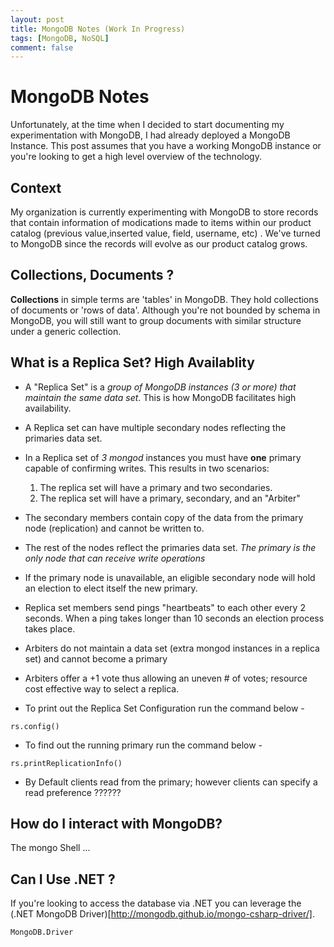 ```yaml
---
layout: post
title: MongoDB Notes (Work In Progress)
tags: [MongoDB, NoSQL]
comment: false
---
```


# MongoDB Notes

Unfortunately, at the time when I decided to start documenting my experimentation with MongoDB, I had already deployed a MongoDB Instance. This post assumes that you have a working MongoDB instance or you're looking to get a high level overview of the technology. 

## Context

My organization is currently experimenting with MongoDB to store records that contain information of modications made to items within our product catalog (previous value,inserted value, field, username, etc) . We've turned to MongoDB since the records will evolve as our product catalog grows.  

## Collections, Documents ?

**Collections** in simple terms are 'tables' in MongoDB. They hold collections of documents or 'rows of data'. Although you're not bounded by schema in MongoDB, you will still want to group documents with similar structure under a generic collection. 


## What is a Replica Set? High Availablity

* A "Replica Set" is a _group of MongoDB instances (3 or more) that maintain the same data set_. This is how MongoDB facilitates high availability.

* A Replica set can have multiple secondary nodes reflecting the primaries data set.

* In a Replica set of *3 mongod* instances you must have **one** primary capable of confirming writes. This results in two scenarios:
	1. The replica set will have a primary and two secondaries.
	2. The replica set will have a primary, secondary, and an "Arbiter"  

* The secondary members contain copy of the data from the primary node (replication) and cannot be written to.

* The rest of the nodes reflect the primaries data set. _The primary is the only node that can receive write operations_

* If the primary node is unavailable, an eligible secondary node will hold an election to elect itself the new primary.
 
* Replica set members send pings "heartbeats" to each other every 2 seconds. When a ping takes longer than 10 seconds an election process takes place.

* Arbiters do not maintain a data set (extra mongod instances in a replica set) and cannot become a primary

* Arbiters offer a +1 vote thus allowing an uneven # of votes; resource cost effective way to select a replica.

  
* To print out the Replica Set Configuration run the command below -
```
rs.config()
```

* To find out the running primary run the command below -
```
rs.printReplicationInfo()
```
  

* By Default clients read from the primary; however clients can specify a read preference ??????

  

## How do I interact with MongoDB?

The mongo Shell ...

  

## Can I Use .NET ?
If you're looking to access the database via .NET you can leverage the (.NET MongoDB Driver)[http://mongodb.github.io/mongo-csharp-driver/].

```
MongoDB.Driver
```